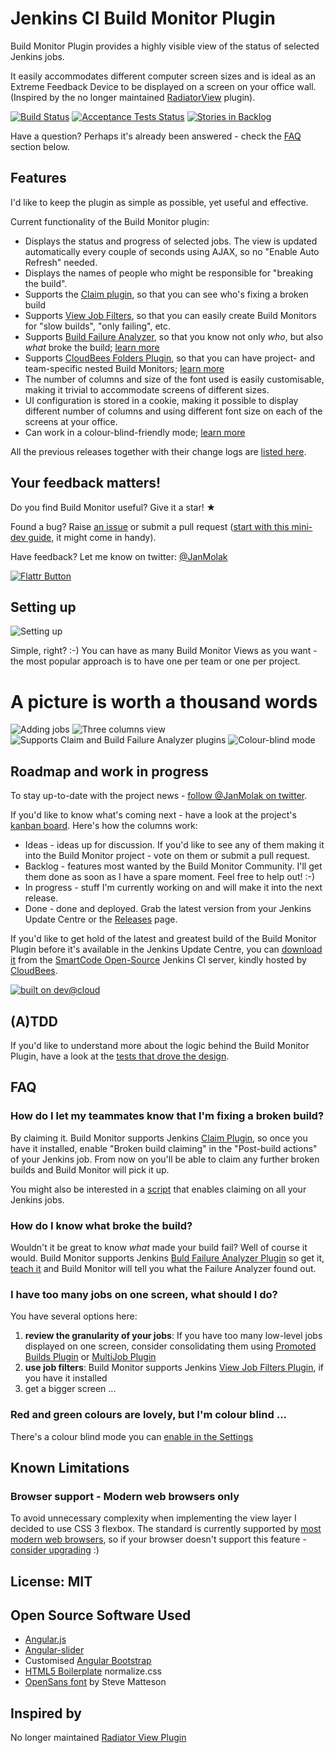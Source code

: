 # Jenkins CI Build Monitor Plugin

Build Monitor Plugin provides a highly visible view of the status of selected Jenkins jobs.

It easily accommodates different computer screen sizes and is ideal as an Extreme Feedback Device to be displayed on a screen on your office wall.
(Inspired by the no longer maintained [RadiatorView](https://wiki.jenkins-ci.org/display/JENKINS/Radiator+View+Plugin) plugin).

[![Build Status](https://smartcode-opensource.ci.cloudbees.com/buildStatus/icon?job=jenkins-build-monitor-plugin)](https://smartcode-opensource.ci.cloudbees.com/job/jenkins-build-monitor-plugin/)
[![Acceptance Tests Status](https://saucelabs.com/buildstatus/build-monitor)](https://saucelabs.com/u/build-monitor)
[![Stories in Backlog](https://badge.waffle.io/jan-molak/jenkins-build-monitor-plugin.png?label=backlog&title=Backlog)](https://waffle.io/jan-molak/jenkins-build-monitor-plugin)

Have a question? Perhaps it's already been answered - check the [FAQ](#faq) section below.

## Features

I'd like to keep the plugin as simple as possible, yet useful and effective.

Current functionality of the Build Monitor plugin:

* Displays the status and progress of selected jobs. The view is updated automatically every couple of seconds using AJAX, so no "Enable Auto Refresh" needed.
* Displays the names of people who might be responsible for "breaking the build".
* Supports the [Claim plugin](https://wiki.jenkins-ci.org/display/JENKINS/Claim+plugin), so that you can see who's fixing a broken build
* Supports [View Job Filters](https://wiki.jenkins-ci.org/display/JENKINS/View+Job+Filters), so that you can easily create Build Monitors for "slow builds", "only failing", etc.
* Supports [Build Failure Analyzer](https://wiki.jenkins-ci.org/display/JENKINS/Build+Failure+Analyzer), so that you know not only *who*, but also *what* broke the build; [learn more](http://bit.ly/JBMBuild102)
* Supports [CloudBees Folders Plugin](https://wiki.jenkins-ci.org/display/JENKINS/CloudBees+Folders+Plugin), so that you can have project- and team-specific nested Build Monitors; [learn more](http://bit.ly/JBMBuild117)
* The number of columns and size of the font used is easily customisable, making it trivial to accommodate screens of different sizes.
* UI configuration is stored in a cookie, making it possible to display different number of columns and using different font size on each of the screens at your office.
* Can work in a colour-blind-friendly mode; [learn more](https://github.com/jan-molak/jenkins-build-monitor-plugin/issues/30#issuecomment-35849019)

All the previous releases together with their change logs are [listed here](https://bitly.com/JBMReleases).

## Your feedback matters!

Do you find Build Monitor useful? Give it a star! &#9733;

Found a bug? Raise [an issue](https://github.com/jan-molak/jenkins-build-monitor-plugin/issues?state=open)
or submit a pull request ([start with this mini-dev guide](https://github.com/jan-molak/jenkins-build-monitor-plugin/wiki/Development-Guide), it might come in handy).

Have feedback? Let me know on twitter: [@JanMolak](https://twitter.com/JanMolak)

[![Flattr Button](http://api.flattr.com/button/button-static-50x60.png "Flattr This!")](https://flattr.com/submit/auto?user_id=JanMolak&url=https%3A%2F%2Fgithub.com%2Fjan-molak%2Fjenkins-build-monitor-plugin "Jenkins Build Monitor Plugin")

## Setting up

![Setting up](.README/Setting_up.png)

Simple, right? :-) You can have as many Build Monitor Views as you want - the most popular approach is to have one per team or one per project.

# A picture is worth a thousand words

![Adding jobs](.README/1_Adding_jobs.png)
![Three columns view](.README/2_Three_columns_view.png)
![Supports Claim and Build Failure Analyzer plugins](.README/3_Two_columns_view_with_claim_and_build_failure_analyzer_plugins.png)
![Colour-blind mode](.README/4_Colour_blind_mode.png)

## Roadmap and work in progress

To stay up-to-date with the project news - [follow @JanMolak on twitter](https://twitter.com/JanMolak).

If you'd like to know what's coming next - have a look at the project's [kanban board](https://waffle.io/jan-molak/jenkins-build-monitor-plugin).
Here's how the columns work:

* Ideas - ideas up for discussion. If you'd like to see any of them making it into the Build Monitor project - vote on them or submit a pull request.
* Backlog - features most wanted by the Build Monitor Community. I'll get them done as soon as I have a spare moment. Feel free to help out! :-)
* In progress - stuff I'm currently working on and will make it into the next release.
* Done - done and deployed. Grab the latest version from your Jenkins Update Centre or the [Releases](https://bitly.com/JBMReleases) page.

If you'd like to get hold of the latest and greatest build of the Build Monitor Plugin
before it's available in the Jenkins Update Centre, you can [download it](http://bit.ly/JBMLatestBuild) from the [SmartCode Open-Source](http://bit.ly/SmartCodeOSCI) Jenkins CI server,
kindly hosted by [CloudBees](http://bit.ly/JBMFOSS).

[![built on dev@cloud](https://www.cloudbees.com/sites/default/files/styles/large/public/Button-Built-on-CB-1.png?itok=3Tnkun-C)](http://bit.ly/JBMFOSS)

## (A)TDD

If you'd like to understand more about the logic behind the Build Monitor Plugin,
have a look at the [tests that drove the design](/src/test/java/com/smartcodeltd/jenkinsci/plugins/).

## FAQ

### How do I let my teammates know that I'm fixing a broken build?

By claiming it. Build Monitor supports Jenkins [Claim Plugin](https://wiki.jenkins-ci.org/display/JENKINS/Claim+plugin), so once you have it installed, enable "Broken build claiming" in the "Post-build actions" of your Jenkins job. From now on you'll be able to claim any further broken builds and Build Monitor will pick it up.

You might also be interested in a [script](https://wiki.jenkins-ci.org/display/JENKINS/Allow+broken+build+claiming+on+every+jobs) that enables claiming on all your Jenkins jobs.

### How do I know what broke the build?

Wouldn't it be great to know _what_ made your build fail? Well of course it would. Build Monitor supports Jenkins [Buld Failure Analyzer Plugin](https://wiki.jenkins-ci.org/display/JENKINS/Build+Failure+Analyzer) so get it, [teach it](https://wiki.jenkins-ci.org/display/JENKINS/Build+Failure+Analyzer#BuildFailureAnalyzer-Knowledgebase) and Build Monitor will tell you what the Failure Analyzer found out.

### I have too many jobs on one screen, what should I do?

You have several options here:

1. **review the granularity of your jobs**: If you have too many low-level jobs displayed on one screen, consider consolidating them using [Promoted Builds Plugin](https://wiki.jenkins-ci.org/display/JENKINS/Promoted+Builds+Plugin) or [MultiJob Plugin](https://wiki.jenkins-ci.org/display/JENKINS/Multijob+Plugin)
1. **use job filters**: Build Monitor supports Jenkins [View Job Filters Plugin](https://wiki.jenkins-ci.org/display/JENKINS/View+Job+Filters), if you have it installed
1. get a bigger screen ...

### Red and green colours are lovely, but I'm colour blind ...
There's a colour blind mode you can [enable in the Settings](https://github.com/jan-molak/jenkins-build-monitor-plugin/issues/30#issuecomment-35849019)

## Known Limitations

### Browser support - Modern web browsers only

To avoid unnecessary complexity when implementing the view layer I decided to use CSS 3 flexbox.
The standard is currently supported by [most modern web browsers](http://caniuse.com/flexbox),
so if your browser doesn't support this feature - [consider upgrading](http://browsehappy.com/) :)

## License: MIT

## Open Source Software Used

* [Angular.js](http://angularjs.org/)
* [Angular-slider](http://prajwalkman.github.io/angular-slider/)
* Customised [Angular Bootstrap](http://angular-ui.github.io/bootstrap/)
* [HTML5 Boilerplate](http://html5boilerplate.com/) normalize.css
* [OpenSans font](http://www.google.com/fonts/specimen/Open+Sans) by Steve Matteson

## Inspired by

No longer maintained [Radiator View Plugin](https://wiki.jenkins-ci.org/display/JENKINS/Radiator+View+Plugin)

